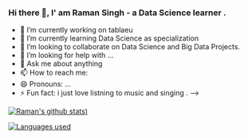 ### Hi there 👋, I' am Raman Singh - a Data Science learner .






- 🔭 I’m currently working on tablaeu
- 🌱 I’m currently learning Data Science as specialization
- 👯 I’m looking to collaborate on Data Science and Big Data Projects.
- 🤔 I’m looking for help with ...
- 💬 Ask me about anything
- 📫 How to reach me: 
- 😄 Pronouns: ...
- ⚡ Fun fact: i just love listning to music and singing .
-->



[![Raman's github stats](https://github-readme-stats.vercel.app/api?username=ramansingh2&&show_icons=true))](https://github.com/anuraghazra/github-readme-stats)

[![Languages used](https://github-readme-stats.vercel.app/api/top-langs/?username=ramansingh2&layout=compact)](https://github.com/anuraghazra/github-readme-stats)
